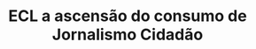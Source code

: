 ---
title: "ECL a ascensão do consumo de Jornalismo Cidadão"
infoslide: "Jornalismo Cidadão é um jornal onde cidadãos, sem formação jornalística, praticam um papel ativo no processo de recolha, reportagem, análise ou disseminação de notícias e informação. Recentemente, o crescimento e estabelecimento deste jornalismo tem sido feito possível graças a várias plataformas online."
round: "Round 2"
weight: 2
videos: []
tags: ['Media']
layout: "motion"
categories: ["motions"]
---